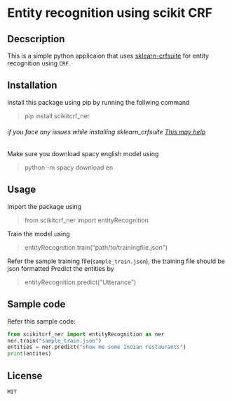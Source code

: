 ﻿# Entity recognition using scikit CRF

## Decscription

This is a simple python applicaion that uses [sklearn-crfsuite](https://sklearn-crfsuite.readthedocs.io/en/latest/) for entity recognition using `CRF`.

## Installation

Install this package using pip by running the follwing command

> pip install scikitcrf_ner

###### if you face any issues while installing sklearn_crfsuite [This may help](https://github.com/scrapinghub/python-crfsuite/issues/51#issuecomment-283244262)

Make sure you download spacy english model using

> python -m spacy download en

## Usage

Import the package using

> from scikitcrf_ner import entityRecognition

Train the model using

> entityRecognition.train("path/to/trainingfile.json")

Refer the sample training file(`sample_train.json`), the training file should be json formatted
Predict the entities by

> entityRecognition.predict("Utterance")

## Sample code

Refer this sample code:
``` python
from scikitcrf_ner import entityRecognition as ner
ner.train("sample_train.json")
entities = ner.predict("show me some Indian restaurants")
print(entites)
```

## License
`MIT`
